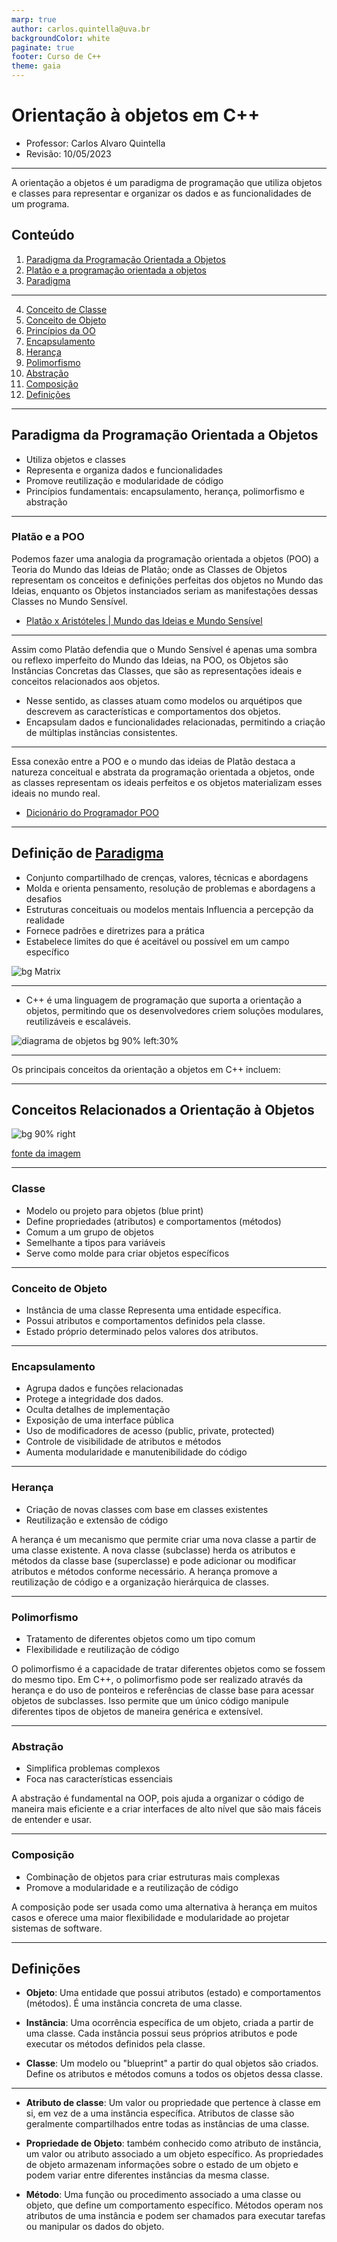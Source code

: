 ```yaml
---
marp: true
author: carlos.quintella@uva.br
backgroundColor: white
paginate: true
footer: Curso de C++
theme: gaia
---
```


<!-- _class: lead -->

# Orientação à objetos em C++ #

- Professor: Carlos Alvaro Quintella
- Revisão: 10/05/2023

---

A orientação a objetos é um paradigma de programação que utiliza objetos e classes para representar e organizar os dados e as funcionalidades de um programa.

## Conteúdo ##

1. [Paradigma da Programação Orientada a Objetos](#paradigma-da-programação-orientada-a-objetos)
2. [Platão e a programação orientada a objetos](#platão-e-a-programação-orientada-à-objetos)
3. [Paradigma](#definição-de-paradigma)

---

4. [Conceito de Classe](#conceito-de-classe)
5. [Conceito de Objeto](#conceito-de-objeto)
6. [Princípios da OO](#princípios-da-oo)
7. [Encapsulamento](#encapsulamento)
8. [Herança](#herança)
9. [Polimorfismo](#polimorfismo)
10. [Abstração](#abstração)
11. [Composição](#composição)
12. [Definições](#definições)

---

## Paradigma da Programação Orientada a Objetos ##

- Utiliza objetos e classes
- Representa e organiza dados e funcionalidades
- Promove reutilização e modularidade de código
- Princípios fundamentais: encapsulamento, herança, polimorfismo e abstração

---

### Platão e a POO ###

Podemos fazer uma analogia da programação orientada a objetos (POO) a Teoria do Mundo das Ideias de Platão; onde as Classes de Objetos representam os conceitos e definições perfeitas dos objetos no Mundo das Ideias, enquanto os Objetos instanciados seriam as manifestações dessas Classes no Mundo Sensível.

- [Platão x Aristóteles | Mundo das Ideias e Mundo Sensível](https://www.youtube.com/watch?v=NFMeZls5DQk)

---

Assim como Platão defendia que o Mundo Sensível é apenas uma sombra ou reflexo imperfeito do Mundo das Ideias, na POO, os Objetos são Instâncias Concretas das Classes, que são as representações ideais e conceitos relacionados aos  objetos.

- Nesse sentido, as classes atuam como modelos ou arquétipos que descrevem as características e comportamentos dos objetos.
- Encapsulam dados e funcionalidades relacionadas, permitindo a criação de múltiplas instâncias consistentes.

---

Essa conexão entre a POO e o mundo das ideias de Platão destaca a natureza conceitual e abstrata da programação orientada a objetos, onde as classes representam os ideais perfeitos e os objetos materializam esses ideais no mundo real.

- [Dicionário do Programador POO](https://www.youtube.com/watch?v=QY0Kdg83orY)

---

## Definição de [Paradigma](https://pt.wikipedia.org/wiki/Paradigma) ##

<!-- _class: invert -->

- Conjunto compartilhado de crenças, valores, técnicas e abordagens
- Molda e orienta pensamento, resolução de problemas e abordagens a desafios
- Estruturas conceituais ou modelos mentais
Influencia a percepção da realidade
- Fornece padrões e diretrizes para a prática
- Estabelece limites do que é aceitável ou possível em um campo específico

![bg Matrix](https://wallpapercave.com/dwp1x/HV4cE1h.jpg)

<!--
_Um paradigma é um conjunto de crenças, valores, técnicas e abordagens compartilhadas por uma comunidade que molda e orienta a forma como os membros dessa comunidade pensam, resolvem problemas e abordam novos desafios. Em um contexto mais amplo, os paradigmas servem como estruturas conceituais ou modelos mentais que influenciam a percepção da realidade, fornecem padrões e diretrizes para a prática e estabelecem os limites do que é considerado aceitável ou possível em um campo específico_.
-->

---

- C++ é uma linguagem de programação que suporta a orientação a objetos, permitindo que os desenvolvedores criem soluções modulares, reutilizáveis e escaláveis.

![diagrama de objetos bg 90% left:30%](https://www.tjpr.jus.br/image/image_gallery?uuid=72e79f0e-d7da-4cd0-a196-904dc23a1367&groupId=15397&t=1336154459851)

---

Os principais conceitos da orientação a objetos em C++ incluem:

---

## Conceitos Relacionados a Orientação à Objetos ##

![bg 90% right](https://media.geeksforgeeks.org/wp-content/uploads/OOPs-Concepts.jpg)

[fonte da imagem](https://www.geeksforgeeks.org/object-oriented-programming-in-cpp/)

---

### Classe ###

- Modelo ou projeto para objetos (blue print)
- Define propriedades (atributos) e comportamentos (métodos)
- Comum a um grupo de objetos
- Semelhante a tipos para variáveis
- Serve como molde para criar objetos específicos

<!--
Classe: Uma classe é um modelo ou um projeto que define as propriedades (atributos) e comportamentos (métodos) comuns a um grupo de objetos.

assim como os tipos para a variáveis, as classes servem como um molde para criar objetos específicos.
-->

---

### Conceito de Objeto ###

- Instância de uma classe
Representa uma entidade específica.
- Possui atributos e comportamentos definidos pela classe.
- Estado próprio determinado pelos valores dos atributos.

<!--
Objeto: Um objeto é uma instância de uma classe. Ele representa uma entidade específica que possui atributos e comportamentos definidos pela classe.

Cada objeto tem seu próprio estado, que é determinado pelos valores de seus atributos.
-->

---

### Encapsulamento ###

- Agrupa dados e funções relacionadas
- Protege a integridade dos dados.
- Oculta detalhes de implementação
- Exposição de uma interface pública
- Uso de modificadores de acesso (public, private, protected)
- Controle de visibilidade de atributos e métodos
- Aumenta modularidade e manutenibilidade do código

<!--
Encapsulamento: O encapsulamento é a prática de ocultar os detalhes de implementação de uma classe e expor apenas uma interface pública.

Isso é feito usando modificadores de acesso (public, private e protected) para controlar a visibilidade de atributos e métodos. O encapsulamento ajuda a aumentar a modularidade e a manutenibilidade do código.
-->

---

### Herança ###

- Criação de novas classes com base em classes existentes
- Reutilização e extensão de código

A herança é um mecanismo que permite criar uma nova classe a partir de uma classe existente. A nova classe (subclasse) herda os atributos e métodos da classe base (superclasse) e pode adicionar ou modificar atributos e métodos conforme necessário. A herança promove a reutilização de código e a organização hierárquica de classes.

---

### Polimorfismo ###

- Tratamento de diferentes objetos como um tipo comum
- Flexibilidade e reutilização de código

O polimorfismo é a capacidade de tratar diferentes objetos como se fossem do mesmo tipo. Em C++, o polimorfismo pode ser realizado através da herança e do uso de ponteiros e referências de classe base para acessar objetos de subclasses. Isso permite que um único código manipule diferentes tipos de objetos de maneira genérica e extensível.

---

### Abstração ###

- Simplifica problemas complexos
- Foca nas características essenciais

<!-- A abstração é a capacidade de simplificar problemas complexos, representando-os com modelos mais simples e genéricos. 

Isso permite que os desenvolvedores se concentrem nas características essenciais de um objeto ou sistema, ignorando os detalhes irrelevantes ou de baixo nível. -->

A abstração é fundamental na OOP, pois ajuda a organizar o código de maneira mais eficiente e a criar interfaces de alto nível que são mais fáceis de entender e usar.

---

### Composição ###

- Combinação de objetos para criar estruturas mais complexas
- Promove a modularidade e a reutilização de código

<!-- A composição é um princípio que permite criar objetos complexos combinando objetos mais simples. Em vez de herdar diretamente de uma classe base, a composição permite que você reutilize e estenda a funcionalidade de outras classes, incluindo-as como membros de uma nova classe. -->

A composição pode ser usada como uma alternativa à herança em muitos casos e oferece uma maior flexibilidade e modularidade ao projetar sistemas de software.

---

## Definições ##

- **Objeto**: Uma entidade que possui atributos (estado) e comportamentos (métodos). É uma instância concreta de uma classe.

- **Instância**: Uma ocorrência específica de um objeto, criada a partir de uma classe. Cada instância possui seus próprios atributos e pode executar os métodos definidos pela classe.

- **Classe**: Um modelo ou "blueprint" a partir do qual objetos são criados. Define os atributos e métodos comuns a todos os objetos dessa classe.

---

- **Atributo de classe**: Um valor ou propriedade que pertence à classe em si, em vez de a uma instância específica. Atributos de classe são geralmente compartilhados entre todas as instâncias de uma classe.

- **Propriedade de Objeto**: também conhecido como atributo de instância, um valor ou atributo associado a um objeto específico. As propriedades de objeto armazenam informações sobre o estado de um objeto e podem variar entre diferentes instâncias da mesma classe.

- **Método**: Uma função ou procedimento associado a uma classe ou objeto, que define um comportamento específico. Métodos operam nos atributos de uma instância e podem ser chamados para executar tarefas ou manipular os dados do objeto.

